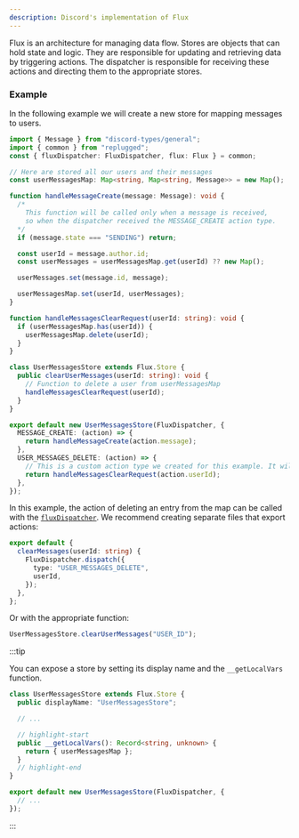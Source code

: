 ```yaml
---
description: Discord's implementation of Flux
---
```


Flux is an architecture for managing data flow. Stores are objects that can hold state and logic.
They are responsible for updating and retrieving data by triggering actions. The dispatcher is
responsible for receiving these actions and directing them to the appropriate stores.

### Example

In the following example we will create a new store for mapping messages to users.

```ts
import { Message } from "discord-types/general";
import { common } from "replugged";
const { fluxDispatcher: FluxDispatcher, flux: Flux } = common;

// Here are stored all our users and their messages
const userMessagesMap: Map<string, Map<string, Message>> = new Map();

function handleMessageCreate(message: Message): void {
  /*
    This function will be called only when a message is received,
    so when the dispatcher received the MESSAGE_CREATE action type.
  */
  if (message.state === "SENDING") return;

  const userId = message.author.id;
  const userMessages = userMessagesMap.get(userId) ?? new Map();

  userMessages.set(message.id, message);

  userMessagesMap.set(userId, userMessages);
}

function handleMessagesClearRequest(userId: string): void {
  if (userMessagesMap.has(userId)) {
    userMessagesMap.delete(userId);
  }
}

class UserMessagesStore extends Flux.Store {
  public clearUserMessages(userId: string): void {
    // Function to delete a user from userMessagesMap
    handleMessagesClearRequest(userId);
  }
}

export default new UserMessagesStore(FluxDispatcher, {
  MESSAGE_CREATE: (action) => {
    return handleMessageCreate(action.message);
  },
  USER_MESSAGES_DELETE: (action) => {
    // This is a custom action type we created for this example. It will delete a specific map entry (userId).
    return handleMessagesClearRequest(action.userId);
  },
});
```

In this example, the action of deleting an entry from the map can be called with the
[`fluxDispatcher`](./fluxDispatcher). We recommend creating separate files that export actions:

```ts
export default {
  clearMessages(userId: string) {
    FluxDispatcher.dispatch({
      type: "USER_MESSAGES_DELETE",
      userId,
    });
  },
};
```

Or with the appropriate function:

```ts
UserMessagesStore.clearUserMessages("USER_ID");
```

:::tip

You can expose a store by setting its display name and the `__getLocalVars` function.

<!-- eslint-disable @typescript-eslint/naming-convention -->

```ts
class UserMessagesStore extends Flux.Store {
  public displayName: "UserMessagesStore";

  // ...

  // highlight-start
  public __getLocalVars(): Record<string, unknown> {
    return { userMessagesMap };
  }
  // highlight-end
}

export default new UserMessagesStore(FluxDispatcher, {
  // ...
});
```

:::

<!-- TODO: Functions table -->
